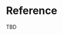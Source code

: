<!--[metadata]>
+++
title = "Reference"
description = "Explains registry JSON objects"
keywords = ["registry, service, images, repository,  json"]
[menu.main]
identifier="smn_registry_ref"
+++
<![end-metadata]-->

# Reference

TBD
